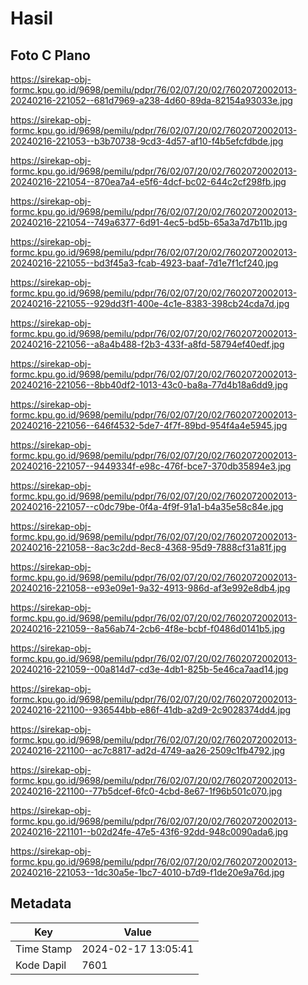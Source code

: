 # Hasil

## Foto C Plano

https://sirekap-obj-formc.kpu.go.id/9698/pemilu/pdpr/76/02/07/20/02/7602072002013-20240216-221052--681d7969-a238-4d60-89da-82154a93033e.jpg

https://sirekap-obj-formc.kpu.go.id/9698/pemilu/pdpr/76/02/07/20/02/7602072002013-20240216-221053--b3b70738-9cd3-4d57-af10-f4b5efcfdbde.jpg

https://sirekap-obj-formc.kpu.go.id/9698/pemilu/pdpr/76/02/07/20/02/7602072002013-20240216-221054--870ea7a4-e5f6-4dcf-bc02-644c2cf298fb.jpg

https://sirekap-obj-formc.kpu.go.id/9698/pemilu/pdpr/76/02/07/20/02/7602072002013-20240216-221054--749a6377-6d91-4ec5-bd5b-65a3a7d7b11b.jpg

https://sirekap-obj-formc.kpu.go.id/9698/pemilu/pdpr/76/02/07/20/02/7602072002013-20240216-221055--bd3f45a3-fcab-4923-baaf-7d1e7f1cf240.jpg

https://sirekap-obj-formc.kpu.go.id/9698/pemilu/pdpr/76/02/07/20/02/7602072002013-20240216-221055--929dd3f1-400e-4c1e-8383-398cb24cda7d.jpg

https://sirekap-obj-formc.kpu.go.id/9698/pemilu/pdpr/76/02/07/20/02/7602072002013-20240216-221056--a8a4b488-f2b3-433f-a8fd-58794ef40edf.jpg

https://sirekap-obj-formc.kpu.go.id/9698/pemilu/pdpr/76/02/07/20/02/7602072002013-20240216-221056--8bb40df2-1013-43c0-ba8a-77d4b18a6dd9.jpg

https://sirekap-obj-formc.kpu.go.id/9698/pemilu/pdpr/76/02/07/20/02/7602072002013-20240216-221056--646f4532-5de7-4f7f-89bd-954f4a4e5945.jpg

https://sirekap-obj-formc.kpu.go.id/9698/pemilu/pdpr/76/02/07/20/02/7602072002013-20240216-221057--9449334f-e98c-476f-bce7-370db35894e3.jpg

https://sirekap-obj-formc.kpu.go.id/9698/pemilu/pdpr/76/02/07/20/02/7602072002013-20240216-221057--c0dc79be-0f4a-4f9f-91a1-b4a35e58c84e.jpg

https://sirekap-obj-formc.kpu.go.id/9698/pemilu/pdpr/76/02/07/20/02/7602072002013-20240216-221058--8ac3c2dd-8ec8-4368-95d9-7888cf31a81f.jpg

https://sirekap-obj-formc.kpu.go.id/9698/pemilu/pdpr/76/02/07/20/02/7602072002013-20240216-221058--e93e09e1-9a32-4913-986d-af3e992e8db4.jpg

https://sirekap-obj-formc.kpu.go.id/9698/pemilu/pdpr/76/02/07/20/02/7602072002013-20240216-221059--8a56ab74-2cb6-4f8e-bcbf-f0486d0141b5.jpg

https://sirekap-obj-formc.kpu.go.id/9698/pemilu/pdpr/76/02/07/20/02/7602072002013-20240216-221059--00a814d7-cd3e-4db1-825b-5e46ca7aad14.jpg

https://sirekap-obj-formc.kpu.go.id/9698/pemilu/pdpr/76/02/07/20/02/7602072002013-20240216-221100--936544bb-e86f-41db-a2d9-2c9028374dd4.jpg

https://sirekap-obj-formc.kpu.go.id/9698/pemilu/pdpr/76/02/07/20/02/7602072002013-20240216-221100--ac7c8817-ad2d-4749-aa26-2509c1fb4792.jpg

https://sirekap-obj-formc.kpu.go.id/9698/pemilu/pdpr/76/02/07/20/02/7602072002013-20240216-221100--77b5dcef-6fc0-4cbd-8e67-1f96b501c070.jpg

https://sirekap-obj-formc.kpu.go.id/9698/pemilu/pdpr/76/02/07/20/02/7602072002013-20240216-221101--b02d24fe-47e5-43f6-92dd-948c0090ada6.jpg

https://sirekap-obj-formc.kpu.go.id/9698/pemilu/pdpr/76/02/07/20/02/7602072002013-20240216-221053--1dc30a5e-1bc7-4010-b7d9-f1de20e9a76d.jpg


## Metadata

| Key        | Value               |
| ---------- | ------------------- |
| Time Stamp | 2024-02-17 13:05:41 |
| Kode Dapil | 7601                |



